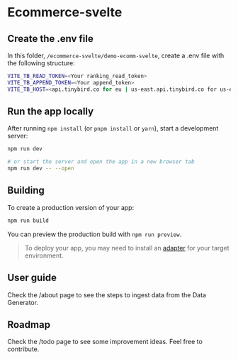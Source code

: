 # Ecommerce-svelte

## Create the .env file

In this folder, `/ecommerce-svelte/demo-ecomm-svelte`, create a .env file with the following structure:

```bash
VITE_TB_READ_TOKEN=<Your ranking_read_token>
VITE_TB_APPEND_TOKEN=<Your append_token>
VITE_TB_HOST=<api.tinybird.co for eu | us-east.api.tinybird.co for us-east>
```

## Run the app locally

After running `npm install` (or `pnpm install` or `yarn`), start a development server:

```bash
npm run dev

# or start the server and open the app in a new browser tab
npm run dev -- --open
```

## Building

To create a production version of your app:

```bash
npm run build
```

You can preview the production build with `npm run preview`.

> To deploy your app, you may need to install an [adapter](https://kit.svelte.dev/docs/adapters) for your target environment.

## User guide

Check the /about page to see the steps to ingest data from the Data Generator.

## Roadmap

Check the /todo page to see some improvement ideas. Feel free to contribute.

